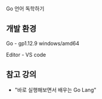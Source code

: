 Go 언어 독학하기

## 개발 환경  
Go - gp1.12.9 windows/amd64

Editor - VS code  

## 참고 강의  
- "바로 실행해보면서 배우는 Go Lang"  

